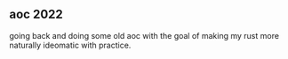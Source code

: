 ## aoc 2022

going back and doing some old aoc with the goal of 
making my rust more naturally ideomatic with practice.